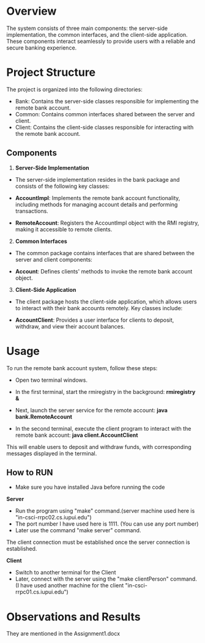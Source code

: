 # Overview

The system consists of three main components: the server-side implementation, the common interfaces, and the client-side application. These components interact seamlessly to provide users with a reliable and secure banking experience.

# Project Structure

The project is organized into the following directories:

- Bank: Contains the server-side classes responsible for implementing the remote bank account.
- Common: Contains common interfaces shared between the server and client.
- Client: Contains the client-side classes responsible for interacting with the remote bank account.

## Components

1. **Server-Side Implementation**
- The server-side implementation resides in the bank package and consists of the following key classes:

- **AccountImpl**: Implements the remote bank account functionality, including methods for managing account details and performing transactions.
- **RemoteAccount**: Registers the AccountImpl object with the RMI registry, making it accessible to remote clients.

2. **Common Interfaces**
- The common package contains interfaces that are shared between the server and client components:

- **Account**: Defines clients' methods to invoke the remote bank account object.

3. **Client-Side Application**
- The client package hosts the client-side application, which allows users to interact with their bank accounts remotely. Key classes include:

- **AccountClient**: Provides a user interface for clients to deposit, withdraw, and view their account balances.

# Usage

To run the remote bank account system, follow these steps:
- Open two terminal windows.
- In the first terminal, start the rmiregistry in the background:
**rmiregistry &**

- Next, launch the server service for the remote account:
**java bank.RemoteAccount**

- In the second terminal, execute the client program to interact with the remote bank account:
**java client.AccountClient**

This will enable users to deposit and withdraw funds, with corresponding messages displayed in the terminal.

## How to RUN
- Make sure you have installed Java before running the code

**Server**
- Run the program using "make" command.(server machine used here is "in-csci-rrpc02.cs.iupui.edu")
- The port number I have used here is 1111. (You can use any port number)
- Later use the command "make server" command.

The client connection must be established once the server connection is established.

**Client**
- Switch to another terminal for the Client
- Later, connect with the server using the "make clientPerson" command. (I have used another machine for the client "in-csci-rrpc01.cs.iupui.edu")

# Observations and Results

They are mentioned in the Assignment1.docx
